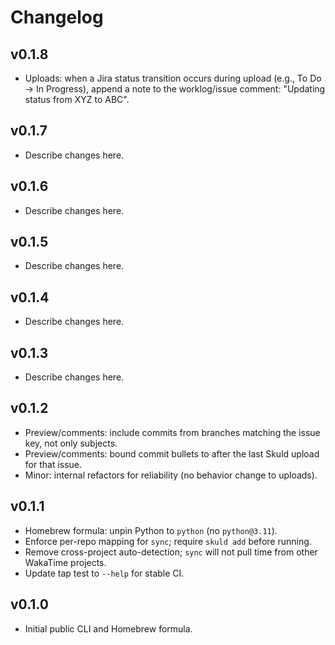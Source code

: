 # Changelog

## v0.1.8
- Uploads: when a Jira status transition occurs during upload (e.g., To Do → In Progress), append a note to the worklog/issue comment: "Updating status from XYZ to ABC".


## v0.1.7
- Describe changes here.


## v0.1.6
- Describe changes here.


## v0.1.5
- Describe changes here.


## v0.1.4
- Describe changes here.


## v0.1.3
- Describe changes here.


## v0.1.2
- Preview/comments: include commits from branches matching the issue key, not only subjects.
- Preview/comments: bound commit bullets to after the last Skuld upload for that issue.
- Minor: internal refactors for reliability (no behavior change to uploads).

## v0.1.1
- Homebrew formula: unpin Python to `python` (no `python@3.11`).
- Enforce per-repo mapping for `sync`; require `skuld add` before running.
- Remove cross-project auto-detection; `sync` will not pull time from other WakaTime projects.
- Update tap test to `--help` for stable CI.

## v0.1.0
- Initial public CLI and Homebrew formula.
